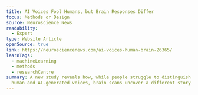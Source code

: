 ```yaml
---
title: AI Voices Fool Humans, but Brain Responses Differ
focus: Methods or Design
source: Neuroscience News
readability:
  - Expert
type: Website Article
openSource: true
link: https://neurosciencenews.com/ai-voices-human-brain-26365/
learnTags:
  - machineLearning
  - methods
  - researchCentre
summary: A new study reveals how, while people struggle to distinguish between
  human and AI-generated voices, brain scans uncover a different story.
---
```

